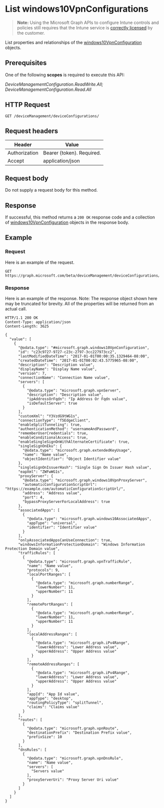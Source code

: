 ﻿# List windows10VpnConfigurations

> **Note:** Using the Microsoft Graph APIs to configure Intune controls and policies still requires that the Intune service is [correctly licensed](https://go.microsoft.com/fwlink/?linkid=839381) by the customer.

List properties and relationships of the [windows10VpnConfiguration](../resources/intune_deviceconfig_windows10vpnconfiguration.md) objects.
## Prerequisites
One of the following **scopes** is required to execute this API:

*DeviceManagementConfiguration.ReadWrite.All; DeviceManagementConfiguration.Read.All*
## HTTP Request
<!-- {
  "blockType": "ignored"
}
-->
```http
GET /deviceManagement/deviceConfigurations/
```

## Request headers
|Header|Value|
|---|---|
|Authorization|Bearer {token}. Required.|
|Accept|application/json|

## Request body
Do not supply a request body for this method.

## Response
If successful, this method returns a `200 OK` response code and a collection of [windows10VpnConfiguration](../resources/intune_deviceconfig_windows10vpnconfiguration.md) objects in the response body.

## Example
### Request
Here is an example of the request.
```http
GET https://graph.microsoft.com/beta/deviceManagement/deviceConfigurations/
```

### Response
Here is an example of the response. Note: The response object shown here may be truncated for brevity. All of the properties will be returned from an actual call.
```http
HTTP/1.1 200 OK
Content-Type: application/json
Content-Length: 3625

{
  "value": [
    {
      "@odata.type": "#microsoft.graph.windows10VpnConfiguration",
      "id": "c23c9727-9727-c23c-2797-3cc227973cc2",
      "lastModifiedDateTime": "2017-01-01T00:00:35.1329464-08:00",
      "createdDateTime": "2017-01-01T00:02:43.5775965-08:00",
      "description": "Description value",
      "displayName": "Display Name value",
      "version": 7,
      "connectionName": "Connection Name value",
      "servers": [
        {
          "@odata.type": "microsoft.graph.vpnServer",
          "description": "Description value",
          "ipAddressOrFqdn": "Ip Address Or Fqdn value",
          "isDefaultServer": true
        }
      ],
      "customXml": "Y3VzdG9tWG1s",
      "connectionType": "f5EdgeClient",
      "enableSplitTunneling": true,
      "authenticationMethod": "usernameAndPassword",
      "rememberUserCredentials": true,
      "enableConditionalAccess": true,
      "enableSingleSignOnWithAlternateCertificate": true,
      "singleSignOnEku": {
        "@odata.type": "microsoft.graph.extendedKeyUsage",
        "name": "Name value",
        "objectIdentifier": "Object Identifier value"
      },
      "singleSignOnIssuerHash": "Single Sign On Issuer Hash value",
      "eapXml": "ZWFwWG1s",
      "proxyServer": {
        "@odata.type": "microsoft.graph.windows10VpnProxyServer",
        "automaticConfigurationScriptUrl": "https://example.com/automaticConfigurationScriptUrl/",
        "address": "Address value",
        "port": 4,
        "bypassProxyServerForLocalAddress": true
      },
      "associatedApps": [
        {
          "@odata.type": "microsoft.graph.windows10AssociatedApps",
          "appType": "universal",
          "identifier": "Identifier value"
        }
      ],
      "onlyAssociatedAppsCanUseConnection": true,
      "windowsInformationProtectionDomain": "Windows Information Protection Domain value",
      "trafficRules": [
        {
          "@odata.type": "microsoft.graph.vpnTrafficRule",
          "name": "Name value",
          "protocols": 9,
          "localPortRanges": [
            {
              "@odata.type": "microsoft.graph.numberRange",
              "lowerNumber": 11,
              "upperNumber": 11
            }
          ],
          "remotePortRanges": [
            {
              "@odata.type": "microsoft.graph.numberRange",
              "lowerNumber": 11,
              "upperNumber": 11
            }
          ],
          "localAddressRanges": [
            {
              "@odata.type": "microsoft.graph.iPv4Range",
              "lowerAddress": "Lower Address value",
              "upperAddress": "Upper Address value"
            }
          ],
          "remoteAddressRanges": [
            {
              "@odata.type": "microsoft.graph.iPv4Range",
              "lowerAddress": "Lower Address value",
              "upperAddress": "Upper Address value"
            }
          ],
          "appId": "App Id value",
          "appType": "desktop",
          "routingPolicyType": "splitTunnel",
          "claims": "Claims value"
        }
      ],
      "routes": [
        {
          "@odata.type": "microsoft.graph.vpnRoute",
          "destinationPrefix": "Destination Prefix value",
          "prefixSize": 10
        }
      ],
      "dnsRules": [
        {
          "@odata.type": "microsoft.graph.vpnDnsRule",
          "name": "Name value",
          "servers": [
            "Servers value"
          ],
          "proxyServerUri": "Proxy Server Uri value"
        }
      ]
    }
  ]
}
```



